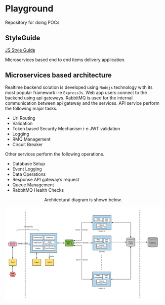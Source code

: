# Playground

Repository for doing POCs

## StyleGuide

[JS Style Guide](https://github.com/airbnb/javascript)

Microservices based end to end items delivery application.

## Microservices based architecture

Realtime backend solution is developed using `Nodejs` technology with its most popular framework i-e `ExpressJs`. Web app users connect to the backend using api gateways. RabbitMQ is used for the internal communication between api gateway and the services. API service perform the following major tasks.

- Url Routing
- Validation
- Token based Security Mechanism i-e JWT validation
- Logging
- RMQ Management
- Circuit Breaker

Other services perform the following operations.

- Database Setup
- Event Logging
- Data Operations
- Response API gateway’s request
- Queue Management
- RabbitMQ Health Checks

<p align=center> Architectural diagram is shown below. <p>
  
![architecture](./docs/img/architecture.png)
